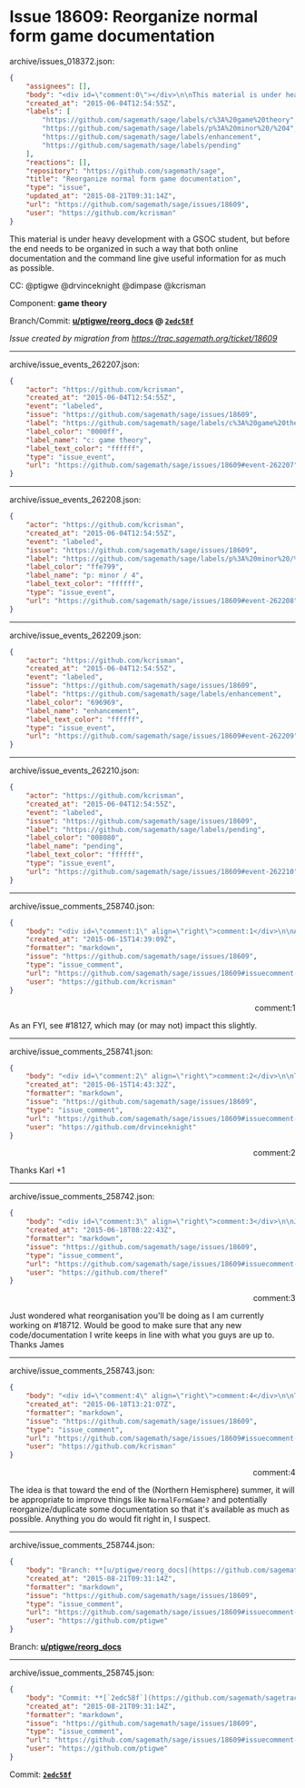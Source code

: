 # Issue 18609: Reorganize normal form game documentation

archive/issues_018372.json:
```json
{
    "assignees": [],
    "body": "<div id=\"comment:0\"></div>\n\nThis material is under heavy development with a GSOC student, but before the end needs to be organized in such a way that both online documentation and the command line give useful information for as much as possible.\n\nCC:  @ptigwe @drvinceknight @dimpase @kcrisman\n\nComponent: **game theory**\n\nBranch/Commit: **[u/ptigwe/reorg_docs](https://github.com/sagemath/sagetrac-mirror/tree/u/ptigwe/reorg_docs) @ [`2edc58f`](https://github.com/sagemath/sagetrac-mirror/commit/2edc58ff93c328a47d4e85add4cb1d4f716d163c)**\n\n_Issue created by migration from https://trac.sagemath.org/ticket/18609_\n\n",
    "created_at": "2015-06-04T12:54:55Z",
    "labels": [
        "https://github.com/sagemath/sage/labels/c%3A%20game%20theory",
        "https://github.com/sagemath/sage/labels/p%3A%20minor%20/%204",
        "https://github.com/sagemath/sage/labels/enhancement",
        "https://github.com/sagemath/sage/labels/pending"
    ],
    "reactions": [],
    "repository": "https://github.com/sagemath/sage",
    "title": "Reorganize normal form game documentation",
    "type": "issue",
    "updated_at": "2015-08-21T09:31:14Z",
    "url": "https://github.com/sagemath/sage/issues/18609",
    "user": "https://github.com/kcrisman"
}
```
<div id="comment:0"></div>

This material is under heavy development with a GSOC student, but before the end needs to be organized in such a way that both online documentation and the command line give useful information for as much as possible.

CC:  @ptigwe @drvinceknight @dimpase @kcrisman

Component: **game theory**

Branch/Commit: **[u/ptigwe/reorg_docs](https://github.com/sagemath/sagetrac-mirror/tree/u/ptigwe/reorg_docs) @ [`2edc58f`](https://github.com/sagemath/sagetrac-mirror/commit/2edc58ff93c328a47d4e85add4cb1d4f716d163c)**

_Issue created by migration from https://trac.sagemath.org/ticket/18609_





---

archive/issue_events_262207.json:
```json
{
    "actor": "https://github.com/kcrisman",
    "created_at": "2015-06-04T12:54:55Z",
    "event": "labeled",
    "issue": "https://github.com/sagemath/sage/issues/18609",
    "label": "https://github.com/sagemath/sage/labels/c%3A%20game%20theory",
    "label_color": "0000ff",
    "label_name": "c: game theory",
    "label_text_color": "ffffff",
    "type": "issue_event",
    "url": "https://github.com/sagemath/sage/issues/18609#event-262207"
}
```



---

archive/issue_events_262208.json:
```json
{
    "actor": "https://github.com/kcrisman",
    "created_at": "2015-06-04T12:54:55Z",
    "event": "labeled",
    "issue": "https://github.com/sagemath/sage/issues/18609",
    "label": "https://github.com/sagemath/sage/labels/p%3A%20minor%20/%204",
    "label_color": "ffe799",
    "label_name": "p: minor / 4",
    "label_text_color": "ffffff",
    "type": "issue_event",
    "url": "https://github.com/sagemath/sage/issues/18609#event-262208"
}
```



---

archive/issue_events_262209.json:
```json
{
    "actor": "https://github.com/kcrisman",
    "created_at": "2015-06-04T12:54:55Z",
    "event": "labeled",
    "issue": "https://github.com/sagemath/sage/issues/18609",
    "label": "https://github.com/sagemath/sage/labels/enhancement",
    "label_color": "696969",
    "label_name": "enhancement",
    "label_text_color": "ffffff",
    "type": "issue_event",
    "url": "https://github.com/sagemath/sage/issues/18609#event-262209"
}
```



---

archive/issue_events_262210.json:
```json
{
    "actor": "https://github.com/kcrisman",
    "created_at": "2015-06-04T12:54:55Z",
    "event": "labeled",
    "issue": "https://github.com/sagemath/sage/issues/18609",
    "label": "https://github.com/sagemath/sage/labels/pending",
    "label_color": "008080",
    "label_name": "pending",
    "label_text_color": "ffffff",
    "type": "issue_event",
    "url": "https://github.com/sagemath/sage/issues/18609#event-262210"
}
```



---

archive/issue_comments_258740.json:
```json
{
    "body": "<div id=\"comment:1\" align=\"right\">comment:1</div>\n\nAs an FYI, see #18127, which may (or may not) impact this slightly.",
    "created_at": "2015-06-15T14:39:09Z",
    "formatter": "markdown",
    "issue": "https://github.com/sagemath/sage/issues/18609",
    "type": "issue_comment",
    "url": "https://github.com/sagemath/sage/issues/18609#issuecomment-258740",
    "user": "https://github.com/kcrisman"
}
```

<div id="comment:1" align="right">comment:1</div>

As an FYI, see #18127, which may (or may not) impact this slightly.



---

archive/issue_comments_258741.json:
```json
{
    "body": "<div id=\"comment:2\" align=\"right\">comment:2</div>\n\nThanks Karl +1",
    "created_at": "2015-06-15T14:43:32Z",
    "formatter": "markdown",
    "issue": "https://github.com/sagemath/sage/issues/18609",
    "type": "issue_comment",
    "url": "https://github.com/sagemath/sage/issues/18609#issuecomment-258741",
    "user": "https://github.com/drvinceknight"
}
```

<div id="comment:2" align="right">comment:2</div>

Thanks Karl +1



---

archive/issue_comments_258742.json:
```json
{
    "body": "<div id=\"comment:3\" align=\"right\">comment:3</div>\n\nJust wondered what reorganisation you'll be doing as I am currently working on #18712.\nWould be good to make sure that any new code/documentation I write keeps in line with what you guys are up to.\nThanks\nJames",
    "created_at": "2015-06-18T08:22:43Z",
    "formatter": "markdown",
    "issue": "https://github.com/sagemath/sage/issues/18609",
    "type": "issue_comment",
    "url": "https://github.com/sagemath/sage/issues/18609#issuecomment-258742",
    "user": "https://github.com/theref"
}
```

<div id="comment:3" align="right">comment:3</div>

Just wondered what reorganisation you'll be doing as I am currently working on #18712.
Would be good to make sure that any new code/documentation I write keeps in line with what you guys are up to.
Thanks
James



---

archive/issue_comments_258743.json:
```json
{
    "body": "<div id=\"comment:4\" align=\"right\">comment:4</div>\n\nThe idea is that toward the end of the (Northern Hemisphere) summer, it will be appropriate to improve things like `NormalFormGame?` and potentially reorganize/duplicate some documentation so that it's available as much as possible.  Anything you do would fit right in, I suspect.",
    "created_at": "2015-06-18T13:21:07Z",
    "formatter": "markdown",
    "issue": "https://github.com/sagemath/sage/issues/18609",
    "type": "issue_comment",
    "url": "https://github.com/sagemath/sage/issues/18609#issuecomment-258743",
    "user": "https://github.com/kcrisman"
}
```

<div id="comment:4" align="right">comment:4</div>

The idea is that toward the end of the (Northern Hemisphere) summer, it will be appropriate to improve things like `NormalFormGame?` and potentially reorganize/duplicate some documentation so that it's available as much as possible.  Anything you do would fit right in, I suspect.



---

archive/issue_comments_258744.json:
```json
{
    "body": "Branch: **[u/ptigwe/reorg_docs](https://github.com/sagemath/sagetrac-mirror/tree/u/ptigwe/reorg_docs)**",
    "created_at": "2015-08-21T09:31:14Z",
    "formatter": "markdown",
    "issue": "https://github.com/sagemath/sage/issues/18609",
    "type": "issue_comment",
    "url": "https://github.com/sagemath/sage/issues/18609#issuecomment-258744",
    "user": "https://github.com/ptigwe"
}
```

Branch: **[u/ptigwe/reorg_docs](https://github.com/sagemath/sagetrac-mirror/tree/u/ptigwe/reorg_docs)**



---

archive/issue_comments_258745.json:
```json
{
    "body": "Commit: **[`2edc58f`](https://github.com/sagemath/sagetrac-mirror/commit/2edc58ff93c328a47d4e85add4cb1d4f716d163c)**",
    "created_at": "2015-08-21T09:31:14Z",
    "formatter": "markdown",
    "issue": "https://github.com/sagemath/sage/issues/18609",
    "type": "issue_comment",
    "url": "https://github.com/sagemath/sage/issues/18609#issuecomment-258745",
    "user": "https://github.com/ptigwe"
}
```

Commit: **[`2edc58f`](https://github.com/sagemath/sagetrac-mirror/commit/2edc58ff93c328a47d4e85add4cb1d4f716d163c)**
